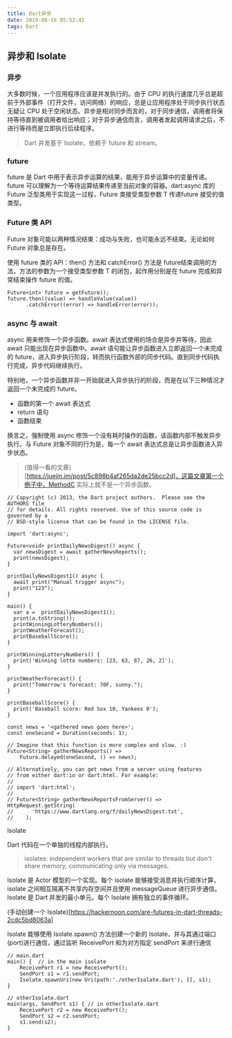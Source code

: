 ```yaml
---
title: Dart异步
date: 2019-06-16 05:52:42
tags: Dart
---
```


## 异步和 Isolate


### 异步


大多数时候，一个应用程序应该是并发执行的。由于 CPU 的执行速度几乎总是超前于外部事件（打开文件，访问网络）的响应，总是让应用程序处于同步执行状态无疑让 CPU 处于空闲状态。异步是相对同步而言的，对于同步通信，调用者将保持等待直到被调用者给出响应；对于异步通信而言，调用者发起调用请求之后，不进行等待而是立即执行后续程序。

> Dart 并发基于 Isolate，依赖于 future 和 stream。

### future 

future 是 Dart 中用于表示异步运算的结果，能用于异步运算中的变量传递。future 可以理解为一个等待运算结果传递至当前对象的容器。dart:async 库的 Future 泛型类用于实现这一过程，Future 类接受类型参数 T 传递future 接受的值类型。

### Future 类 API

Future 对象可能以两种情况结束：成功与失败，也可能永远不结束。无论如何 Future 对象总是存在。

使用 future 类的 API：then() 方法和 catchError() 方法是 future结束调用的方法，方法的参数为一个接受类型参数 T 的闭包，起作用分别是在 future 完成和异常结束操作 future 的值。

```
Future<int> future = getFuture();
future.then((value) => handleValue(value))
      .catchError((error) => handleError(error));
```

### async 与 await

async 用来修饰一个异步函数。await 表达式使用的场合是异步并等待，因此 await 只能出现在异步函数中。await 语句能让异步函数进入立即返回一个未完成的 future，进入异步执行阶段，转而执行函数外部的同步代码。直到同步代码执行完成，异步代码继续执行。

特别地，一个异步函数并非一开始就进入异步执行的阶段，而是在以下三种情况才返回一个未完成的 future。

- 函数的第一个 await 表达式
- return 语句
- 函数结束

    
换言之，强制使用 async 修饰一个没有耗时操作的函数，该函数内部不触发异步执行。与 Future 对象不同的行为是，每一个 await 表达式总是让异步函数进入异步状态。

> (值得一看的文章)[https://juejin.im/post/5c898b4af265da2de25bcc2d]，这篇文章第一个例子中，MethodC 实际上就不是一个异步函数。 

```
// Copyright (c) 2013, the Dart project authors.  Please see the AUTHORS file
// for details. All rights reserved. Use of this source code is governed by a
// BSD-style license that can be found in the LICENSE file.

import 'dart:async';

Future<void> printDailyNewsDigest() async {
  var newsDigest = await gatherNewsReports();
  print(newsDigest);
}

printDailyNewsDigest1() async {
  await print("Manual trigger async");
  print("123");
}

main() {
  var a =  printDailyNewsDigest1();
  print(a.toString());
  printWinningLotteryNumbers();
  printWeatherForecast();
  printBaseballScore();
}

printWinningLotteryNumbers() {
  print('Winning lotto numbers: [23, 63, 87, 26, 2]');
}

printWeatherForecast() {
  print("Tomorrow's forecast: 70F, sunny.");
}

printBaseballScore() {
  print('Baseball score: Red Sox 10, Yankees 0');
}

const news = '<gathered news goes here>';
const oneSecond = Duration(seconds: 1);

// Imagine that this function is more complex and slow. :)
Future<String> gatherNewsReports() =>
    Future.delayed(oneSecond, () => news);

// Alternatively, you can get news from a server using features
// from either dart:io or dart:html. For example:
//
// import 'dart:html';
//
// Future<String> gatherNewsReportsFromServer() => HttpRequest.getString(
//      'https://www.dartlang.org/f/dailyNewsDigest.txt',
//    );
```
    
Isolate 

Dart 代码在一个单独的线程内部执行。
> isolates: independent workers that are similar to threads but don't share memory, communicating only via messages.

Isolate 是 Actor 模型的一个实现。每个 isolate 能够接受消息并执行顺序计算，isolate 之间相互隔离不共享内存空间并且使用 messageQueue 进行异步通信。Isolate 是 Dart 并发的最小单元。每个 Isolate 拥有独立的事件循环。

(手动创建一个 Isolate)[https://hackernoon.com/are-futures-in-dart-threads-2cdc5bd8063a]

Isolate 能够使用 Isolate.spawn() 方法创建一个新的 Isolate，并与其通过端口(port)进行通信，通过监听 ReceivePort 和为对方指定 sendPort 来进行通信

```
// main.dart
main() {  // in the main isolate
    ReceivePort r1 = new ReceivePort();
    SendPort s1 = r1.sendPort;
    Isolate.spawnUri(new Uri(path:'./otherIsolate.dart'), [], s1);
}

// otherIsolate.dart
main(args, SendPort s1) { // in otherIsolate.dart
    ReceivePort r2 = new ReceivePort();
    SendPort s2 = r2.sendPort;
    s1.send(s2);
}
```

 
 
